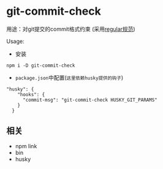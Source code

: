 # git-commit-check

用途：对git提交的commit格式约束
(采用[regular规范](https://github.com/angular/angular/commits/master))

Usage: 
- 安装
```
npm i -D git-commit-check
```
- `package.json`中配置(`这里依赖husky提供的钩子`)
```
"husky": {
    "hooks": {
      "commit-msg": "git-commit-check HUSKY_GIT_PARAMS"
    }
  }
```

## 相关
- npm link
- bin
- husky


